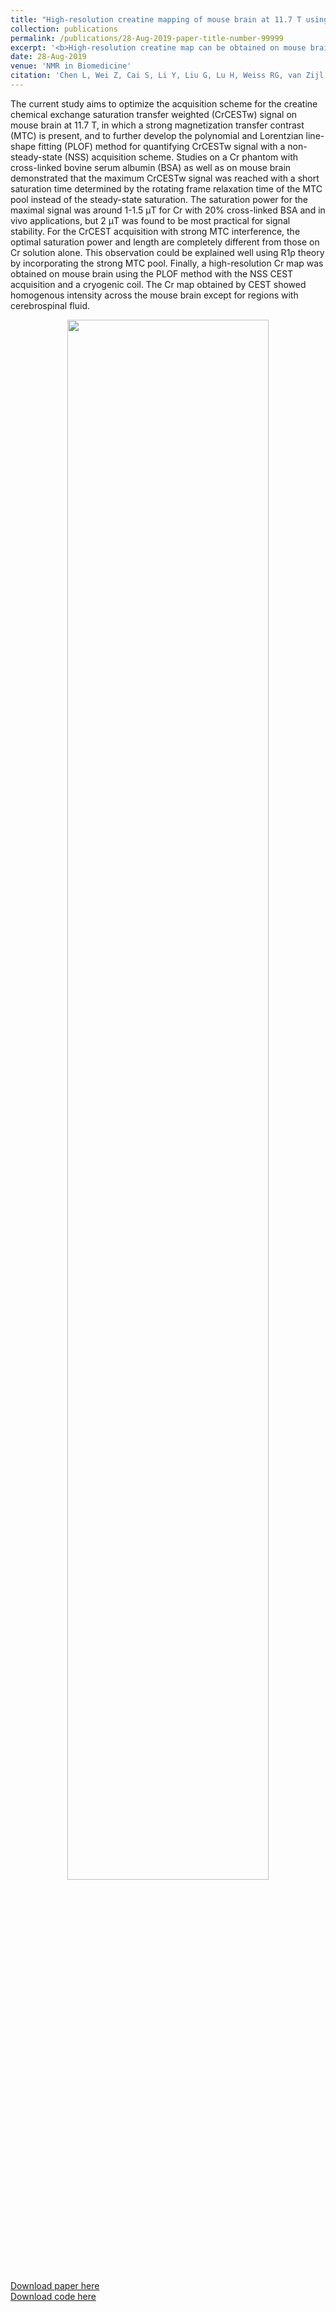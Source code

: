```yaml
---
title: "High-resolution creatine mapping of mouse brain at 11.7 T using non-steady-state chemical exchange saturation transfer"
collection: publications
permalink: /publications/28-Aug-2019-paper-title-number-99999
excerpt: '<b>High-resolution creatine map can be obtained on mouse brain using polynomial and Lorentzian line-shape fitting (PLOF) method with non-steady-state CEST acquisition.</b><br><center><img width = "70%" src="http://linchenmri.github.io/files/2019-NBM-High-resolutionCr.png" alt=""></center>'
date: 28-Aug-2019
venue: 'NMR in Biomedicine'
citation: 'Chen L, Wei Z, Cai S, Li Y, Liu G, Lu H, Weiss RG, van Zijl PCM, Xu J. High-resolution creatine mapping of mouse brain at 11.7 T using non-steady-state chemical exchange saturation transfer. NMR in Biomedicine. 2019;e4168.'
---
```

The current study aims to optimize the acquisition scheme for the creatine chemical exchange saturation transfer weighted (CrCESTw) signal on mouse brain at 11.7 T, in which a strong magnetization transfer contrast (MTC) is present, and to further develop the polynomial and Lorentzian line-shape fitting (PLOF) method for quantifying CrCESTw signal with a non-steady-state (NSS) acquisition scheme. Studies on a Cr phantom with cross-linked bovine serum albumin (BSA) as well as on mouse brain demonstrated that the maximum CrCESTw signal was reached with a short saturation time determined by the rotating frame relaxation time of the MTC pool instead of the steady-state saturation. The saturation power for the maximal signal was around 1-1.5 μT for Cr with 20% cross-linked BSA and in vivo applications, but 2 μT was found to be most practical for signal stability. For the CrCEST acquisition with strong MTC interference, the optimal saturation power and length are completely different from those on Cr solution alone. This observation could be explained well using R1ρ theory by incorporating the strong MTC pool. Finally, a high-resolution Cr map was obtained on mouse brain using the PLOF method with the NSS CEST acquisition and a cryogenic coil. The Cr map obtained by CEST showed homogenous intensity across the mouse brain except for regions with cerebrospinal fluid.

<center><img width = "80%" src="http://linchenmri.github.io/files/2019-NBM-High-resolutionCr.png" alt=""></center>


<br>
<a href='https://doi.org/10.1002/nbm.4168' target="_blank">Download paper here</a>
<br>
<a href='https://github.com/LinChenMRI/Polynomial-and-Lorentzian-Lineshape-Fitting.git' target="_blank">Download code here</a>
